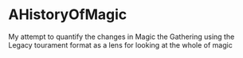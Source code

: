 # AHistoryOfMagic
My attempt to quantify the changes in Magic the Gathering using the Legacy tourament format as a lens for looking at the whole of magic
